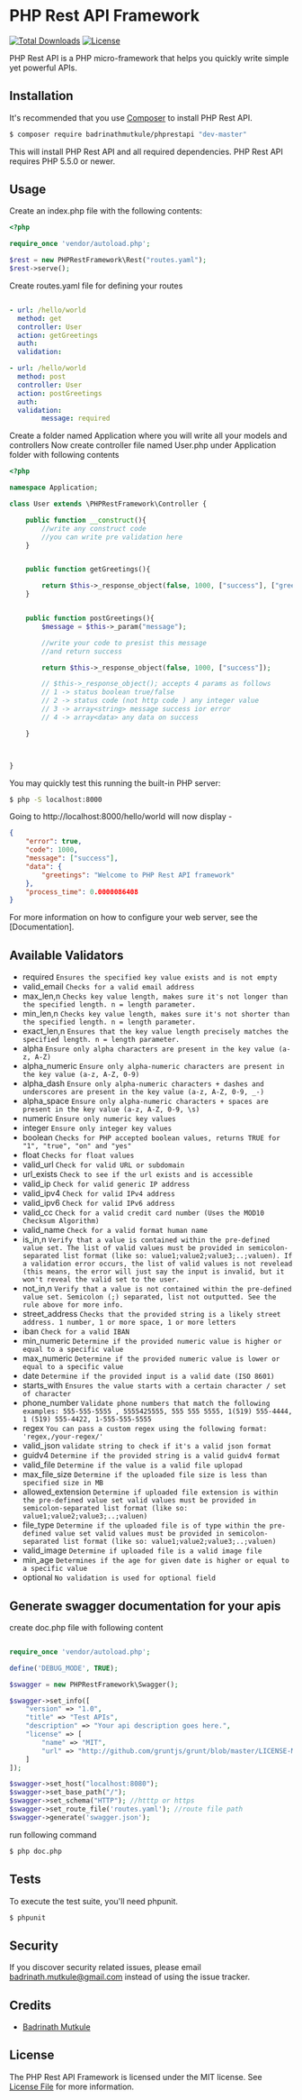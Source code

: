 # PHP Rest API Framework

[![Total Downloads](https://poser.pugx.org/badrinathmutkule/phprestapi/downloads)](https://packagist.org/packages/badrinathmutkule/phprestapi)
[![License](https://poser.pugx.org/badrinathmutkule/phprestapi/license)](https://packagist.org/packages/badrinathmutkule/phprestapi)

PHP Rest API is a PHP micro-framework that helps you quickly write simple yet powerful APIs.

## Installation

It's recommended that you use [Composer](https://getcomposer.org/) to install PHP Rest API.

```bash
$ composer require badrinathmutkule/phprestapi "dev-master"
```

This will install PHP Rest API and all required dependencies. PHP Rest API requires PHP 5.5.0 or newer.

## Usage

Create an index.php file with the following contents:

```php
<?php

require_once 'vendor/autoload.php';

$rest = new PHPRestFramework\Rest("routes.yaml");
$rest->serve();

```

Create routes.yaml file for defining your routes 

```yaml

- url: /hello/world
  method: get
  controller: User
  action: getGreetings
  auth: 
  validation: 

- url: /hello/world
  method: post
  controller: User
  action: postGreetings
  auth: 
  validation:
        message: required

```
Create a folder named Application where you will write all your models and controllers
Now create controller file named User.php under Application folder with following contents

```php
<?php

namespace Application;

class User extends \PHPRestFramework\Controller {

    public function __construct(){
        //write any construct code 
        //you can write pre validation here 
    }


    public function getGreetings(){

        return $this->_response_object(false, 1000, ["success"], ["greetings" => "Welcome to PHP Rest API framework"]);
    }


    public function postGreetings(){
        $message = $this->_param("message");

        //write your code to presist this message 
        //and return success 

        return $this->_response_object(false, 1000, ["success"]);

        // $this->_response_object(); accepts 4 params as follows
        // 1 -> status boolean true/false
        // 2 -> status code (not http code ) any integer value
        // 3 -> array<string> message success ior error
        // 4 -> array<data> any data on success 

    }



}


```



You may quickly test this running the built-in PHP server:
```bash
$ php -S localhost:8000
```

Going to http://localhost:8000/hello/world will now display -

```json
{
    "error": true,
    "code": 1000,
    "message": ["success"],
    "data": {
        "greetings": "Welcome to PHP Rest API framework"
    },
    "process_time": 0.0000086408
}
```
For more information on how to configure your web server, see the [Documentation].


Available Validators
--------------------
* required `Ensures the specified key value exists and is not empty`
* valid_email `Checks for a valid email address`
* max_len,n `Checks key value length, makes sure it's not longer than the specified length. n = length parameter.`
* min_len,n `Checks key value length, makes sure it's not shorter than the specified length. n = length parameter.`
* exact_len,n `Ensures that the key value length precisely matches the specified length. n = length parameter.`
* alpha `Ensure only alpha characters are present in the key value (a-z, A-Z)`
* alpha_numeric `Ensure only alpha-numeric characters are present in the key value (a-z, A-Z, 0-9)`
* alpha_dash `Ensure only alpha-numeric characters + dashes and underscores are present in the key value (a-z, A-Z, 0-9, _-)`
* alpha_space `Ensure only alpha-numeric characters + spaces are present in the key value (a-z, A-Z, 0-9, \s)`
* numeric `Ensure only numeric key values`
* integer `Ensure only integer key values`
* boolean `Checks for PHP accepted boolean values, returns TRUE for "1", "true", "on" and "yes"`
* float `Checks for float values`
* valid_url `Check for valid URL or subdomain`
* url_exists `Check to see if the url exists and is accessible`
* valid_ip `Check for valid generic IP address`
* valid_ipv4 `Check for valid IPv4 address`
* valid_ipv6 `Check for valid IPv6 address`
* valid_cc `Check for a valid credit card number (Uses the MOD10 Checksum Algorithm)`
* valid_name `Check for a valid format human name`
* is_in,n `Verify that a value is contained within the pre-defined value set. The list of valid values must be provided in semicolon-separated list format (like so: value1;value2;value3;..;valuen). If a validation error occurs, the list of valid values is not revelead (this means, the error will just say the input is invalid, but it won't reveal the valid set to the user.`
* not_in,n `Verify that a value is not contained within the pre-defined value set. Semicolon (;) separated, list not outputted. See the rule above for more info.`
* street_address `Checks that the provided string is a likely street address. 1 number, 1 or more space, 1 or more letters`
* iban `Check for a valid IBAN`
* min_numeric `Determine if the provided numeric value is higher or equal to a specific value`
* max_numeric `Determine if the provided numeric value is lower or equal to a specific value`
* date `Determine if the provided input is a valid date (ISO 8601)`
* starts_with `Ensures the value starts with a certain character / set of character`
* phone_number `Validate phone numbers that match the following examples: 555-555-5555 , 5555425555, 555 555 5555, 1(519) 555-4444, 1 (519) 555-4422, 1-555-555-5555`
* regex `You can pass a custom regex using the following format: 'regex,/your-regex/'`
* valid_json `validate string to check if it's a valid json format`
* guidv4 `Determine if the provided string is a valid guidv4 format`
* valid_file `Determine if the value is a valid file uplopad`
* max_file_size `Determine if the uploaded file size is less than specified size in MB`
* allowed_extension `Determine if uploaded file extension is within the pre-defined value set valid values must be provided in semicolon-separated list format (like so: value1;value2;value3;..;valuen)`
* file_type `Determine if the uploaded file is of type within the pre-defined value set valid values must be provided in semicolon-separated list format (like so: value1;value2;value3;..;valuen)`
* valid_image `Determine if uploaded file is a valid image file`
* min_age `Determines if the age for given date is higher or equal to a specific value`
* optional `No validation is used for optional field`


## Generate swagger documentation for your apis 

create doc.php file with following content

```php

require_once 'vendor/autoload.php';

define('DEBUG_MODE', TRUE);

$swagger = new PHPRestFramework\Swagger();

$swagger->set_info([
    "version" => "1.0",
    "title" => "Test APIs",
    "description" => "Your api description goes here.",
    "license" => [
        "name" => "MIT",
        "url" => "http://github.com/gruntjs/grunt/blob/master/LICENSE-MIT"
    ]
]);

$swagger->set_host("localhost:8080");
$swagger->set_base_path("/");  
$swagger->set_schema("HTTP"); //htttp or https 
$swagger->set_route_file('routes.yaml'); //route file path
$swagger->generate('swagger.json');

```

run following command 

```bash
$ php doc.php
```

## Tests
To execute the test suite, you'll need phpunit.

```bash
$ phpunit
```

## Security

If you discover security related issues, please email badrinath.mutkule@gmail.com instead of using the issue tracker.

## Credits

- [Badrinath Mutkule](https://github.com/badrinathmutkule)

## License

The PHP Rest API Framework is licensed under the MIT license. See [License File](LICENSE.md) for more information.
